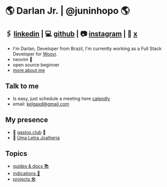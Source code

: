 # 🌎 Darlan Jr. | @juninhopo 🌎

## 🖇️ [linkedin](https://www.linkedin.com/in/darlan-junior/) | 💻 [github](https://github.com/juninhopo) | 📷 [instagram](https://www.instagram.com/juninhopo/) | 🦜 [x](https://x.com/juninhopo_dev/)

- I'm Darlan, Developer from Brazil, I'm currently working as a Full Stack Developer for [Woovi](https://woovi.com/).
- neovim 💚
- open source beginner
- [more about me](/me/index)

## Talk to me 

- Is easy, just schedule a meeting here [calendly](https://calendly.com/darlan-entria/30min)
- email: kelgaxd@gmail.com

## My presence

- 📗 [gastos.club](https://gastos.club/) 🤑
- 💎 [Uma Letra Joalheria](https://instagram.com/umaletrajoalheria)

## Topics

- [guides & docs 📚](/guides-&-docs/index)
- [indications 🧭](/indications/index)
- [projects 🛠️](/projects/index)

